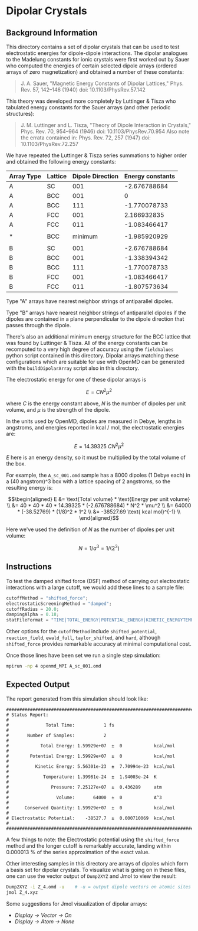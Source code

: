 # Dipolar Crystals

## Background Information
This directory contains a set of dipolar crystals that can be used to
test electrostatic energies for dipole-dipole interactions.  The
dipolar analogues to the Madelung constants for ionic crystals were
first worked out by Sauer who computed the energies of certain
selected dipole arrays (ordered arrays of zero magnetization) and
obtained a number of these constants:

> J. A. Sauer, "Magnetic Energy Constants of Dipolar Lattices,"
> Phys. Rev. 57, 142–146 (1940) doi: 10.1103/PhysRev.57.142


This theory was developed more completely by Luttinger & Tisza who
tabulated energy constants for the Sauer arrays (and other periodic
structures):

> J. M. Luttinger and L. Tisza, "Theory of Dipole Interaction in
> Crystals," Phys. Rev. 70, 954–964 (1946) doi: 10.1103/PhysRev.70.954
> Also note the errata contained in: Phys. Rev. 72, 257 (1947) 
> doi: 10.1103/PhysRev.72.257

We have repeated the Luttinger & Tisza series summations to higher
order and obtained the following energy constants:

| Array Type | Lattice | Dipole Direction | Energy constants |
|------------|---------|------------------|------------------|
|   A        |   SC    |         001      |   -2.676788684   |
|   A        |   BCC   |         001      |    0             |
|   A        |   BCC   |         111      |   -1.770078733   |
|   A        |   FCC   |         001      |    2.166932835   |
|   A        |   FCC   |         011      |   -1.083466417   |
|            |         |                  |                  |
|   *        |   BCC   |       minimum    |   -1.985920929   |
|            |         |                  |                  |
|   B        |   SC    |         001      |   -2.676788684   |
|   B        |   BCC   |         001      |   -1.338394342   |
|   B        |   BCC   |         111      |   -1.770078733   |
|   B        |   FCC   |         001      |   -1.083466417   |
|   B        |   FCC   |         011      |   -1.807573634   |
 
Type "A" arrays have nearest neighbor strings of antiparallel dipoles.

Type "B" arrays have nearest neighbor strings of antiparallel dipoles
if the dipoles are contained in a plane perpendicular to the dipole
direction that passes through the dipole.

There's also an additional minimum energy structure for the BCC
lattice that was found by Luttinger & Tisza. All of the energy
constants can be recomputed to a very high degree of accuracy using
the `fieldValues` python script contained in this directory. Dipolar
arrays matching these configurations which are suitable for use with
OpenMD can be generated with the `buildDipolarArray` script also in
this directory.
            
The electrostatic energy for one of these dipolar arrays is

$$E = C N^2 \mu^2$$

where $C$ is the energy constant above, $N$ is the number of dipoles
per unit volume, and $\mu$ is the strength of the dipole.

In the units used by OpenMD, dipoles are measured in Debye, lengths in
angstroms, and energies reported in kcal / mol, the electrostatic
energies are:

$$E = 14.39325 ~C N^2 \mu^2$$

$E$ here is an energy density, so it must be multiplied by the total
volume of the box.

For example, the `A_sc_001.omd` sample has a 8000 dipoles (1 Debye each)
in a (40 angstrom)^3 box with a lattice spacing of 2 angstroms, so the
resulting energy is:

$$\begin{aligned}
  E &= \text{Total volume} * \text{Energy per unit volume} \\
    &= 40 * 40 * 40 * 14.39325 * (-2.676788684) * N^2 * \mu^2 \\
    &= 64000 * (-38.52769) * (1/8)^2 * 1^2  \\
    &= -38527.69 \text{ kcal mol}^{-1} \\
\end{aligned}$$

Here we've used the definition of $N$ as the number of dipoles per unit 
volume:  

$$N = 1/a^3 = 1/(2^3)$$

## Instructions

To test the damped shifted force (DSF) method of carrying out
electrostatic interactions with a large cutoff, we would add these
lines to a sample file:

```C++
cutoffMethod = "shifted_force";
electrostaticScreeningMethod = "damped";
cutoffRadius = 20.0;
dampingAlpha = 0.18;
statFileFormat = "TIME|TOTAL_ENERGY|POTENTIAL_ENERGY|KINETIC_ENERGYTEMPERATURE|PRESSURE|VOLUME|CONSERVED_QUANTITY|ELECTROSTATIC_POTENTIAL";
```

Other options for the `cutoffMethod` include `shifted_potential`,
`reaction_field`, `ewald_full`, `taylor_shifted`, and `hard`, although
`shifted_force` provides remarkable accuracy at minimal computational
cost.

Once those lines have been set we run a single step simulation:

```bash
mpirun -np 4 openmd_MPI A_sc_001.omd
```

## Expected Output
The report generated from this simulation should look like:
```
###############################################################################
# Status Report:                                                              #
#              Total Time:           1 fs                                     #
#       Number of Samples:           2                                        #
#            Total Energy: 1.59929e+07  ±  0            kcal/mol              #
#        Potential Energy: 1.59929e+07  ±  0            kcal/mol              #
#          Kinetic Energy: 5.56301e-23  ±  7.70994e-23  kcal/mol              #
#             Temperature: 1.39981e-24  ±  1.94003e-24  K                     #
#                Pressure: 7.25127e+07  ±  0.436289     atm                   #
#                  Volume:       64000  ±  0            A^3                   #
#      Conserved Quantity: 1.59929e+07  ±  0            kcal/mol              #
# Electrostatic Potential:    -38527.7  ±  0.000710069  kcal/mol              #
###############################################################################
```

A few things to note: the Electrostatic potential using the
`shifted_force` method and the longer cutoff is remarkably accurate,
landing within 0.000013 % of the series approximation of the exact
value.

Other interesting samples in this directory are arrays of dipoles
which form a basis set for dipolar crystals.  To visualize what is
going on in these files, one can use the vector output of `Dump2XYZ`
and Jmol to view the result:

```bash
Dump2XYZ -i Z_4.omd -u    # -u = output dipole vectors on atomic sites
jmol Z_4.xyz
```

Some suggestions for Jmol visualization of dipolar arrays: 
- *Display -> Vector -> On*
- *Display -> Atom -> None*
